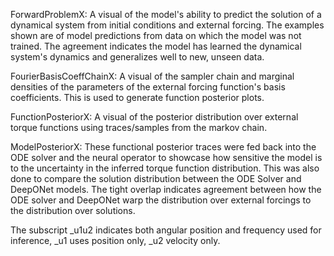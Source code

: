 ForwardProblemX: A visual of the model's ability to predict the solution of a dynamical system from initial conditions and external forcing.
The examples shown are of model predictions from data on which the model was not trained. The agreement indicates the model has learned 
the dynamical system's dynamics and generalizes well to new, unseen data. 

FourierBasisCoeffChainX: A visual of the sampler chain and marginal densities of the parameters of the external forcing function's 
basis coefficients. This is used to generate function posterior plots. 

FunctionPosteriorX: A visual of the posterior distribution over external torque functions using traces/samples from the markov chain.

ModelPosteriorX: These functional posterior traces were fed back into the ODE solver and the neural operator to showcase how sensitive
the model is to the uncertainty in the inferred torque function distribution. This was also done to compare the solution distribution
between the ODE Solver and DeepONet models. The tight overlap indicates agreement between how the ODE solver and DeepONet warp the 
distribution over external forcings to the distribution over solutions. 

The subscript _u1u2 indicates both angular position and frequency used for inference, _u1 uses position only, _u2 velocity only. 
